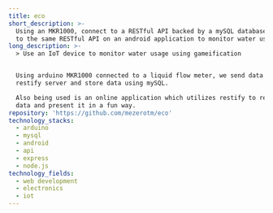 ```yaml
---
title: eco
short_description: >-
  Using an MKR1000, connect to a RESTful API backed by a mySQL database. Connect
  to the same RESTful API on an android application to monitor water usage.
long_description: >-
  > Use an IoT device to monitor water usage using gameification


  Using arduino MKR1000 connected to a liquid flow meter, we send data to a
  restify server and store data using mySQL.

  Also being used is an online application which utilizes restify to read the
  data and present it in a fun way.
repository: 'https://github.com/mezerotm/eco'
technology_stacks:
  - arduino
  - mysql
  - android
  - api
  - express
  - node.js
technology_fields:
  - web development
  - electronics
  - iot
---
```


